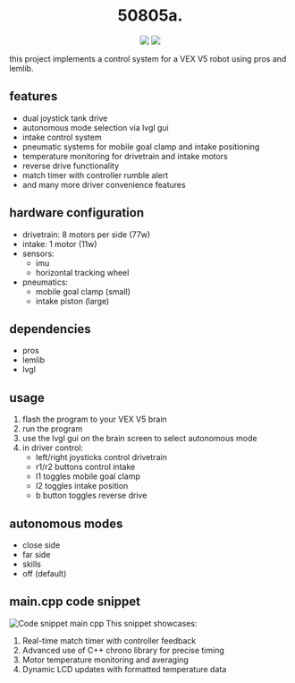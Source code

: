 <h1 align="center">50805a.</h1>

<p align="center">
    <a href="https://github.com/uz-g/saf50805a/pulse"><img src="https://img.shields.io/github/last-commit/uz-g/saf50805a?style=for-the-badge&logo=github&color=7dc4e4&logoColor=D9E0EE&labelColor=302D41"></a>
    <a href="https://github.com/uz-g/saf50805a/stargazers"><img src="https://img.shields.io/github/stars/uz-g/saf50805a?style=for-the-badge&logo=apachespark&color=eed49f&logoColor=D9E0EE&labelColor=302D41"></a>
</p>
this project implements a control system for a VEX V5 robot using pros and lemlib.

## features

- dual joystick tank drive
- autonomous mode selection via lvgl gui
- intake control system
- pneumatic systems for mobile goal clamp and intake positioning
- temperature monitoring for drivetrain and intake motors
- reverse drive functionality
- match timer with controller rumble alert
- and many more driver convenience features

## hardware configuration

- drivetrain: 8 motors per side (77w)
- intake: 1 motor (11w)
- sensors:
  - imu
  - horizontal tracking wheel
- pneumatics:
  - mobile goal clamp (small)
  - intake piston (large)

## dependencies

- pros
- lemlib
- lvgl

## usage

1. flash the program to your VEX V5 brain
2. run the program
2. use the lvgl gui on the brain screen to select autonomous mode
3. in driver control:
   - left/right joysticks control drivetrain
   - r1/r2 buttons control intake
   - l1 toggles mobile goal clamp
   - l2 toggles intake position
   - b button toggles reverse drive

## autonomous modes

- close side
- far side
- skills
- off (default)

## main.cpp code snippet
![Code snippet main cpp](https://github.com/uz-g/saf50805a/assets/83078325/2fe7f481-29a7-493e-839a-589c524d31b2)
This snippet showcases:
1. Real-time match timer with controller feedback
2. Advanced use of C++ chrono library for precise timing
3. Motor temperature monitoring and averaging
4. Dynamic LCD updates with formatted temperature data

